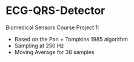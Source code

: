 # ECG-QRS-Detector
Biomedical Sensors Course Project 1:
- Based on the Pan + Tompkins 1985 algorithm
- Sampling at 250 Hz 
- Moving Average for 38 samples

